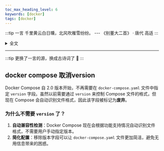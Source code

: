 ```yaml
---
toc_max_heading_level: 6
keywords: [docker]
tags: [docker]
---
```


:::tip 一言
千里黄云白日曛，北风吹雁雪纷纷。 --- 《别董大二首》 · 唐代 高适
:::

<details>
  <summary>全文</summary>
千里黄云白日曛，北风吹雁雪纷纷。</br>莫愁前路无知己，天下谁人不识君。</br>六翮飘飖私自怜，一离京洛十余年。</br>丈夫贫贱应未足，今日相逢无酒钱。
</details>

---

:::tip
更换了一言的源，换成古诗词了 :tada:
:::

## docker compose 取消version

Docker Compose 自 2.0 版本开始，不再需要在 `docker-compose.yaml` 文件中指定 `version` 字段。虽然以前需要通过 `version` 来控制 Compose 文件的格式，但现在 Compose 会自动识别文件格式，因此该字段被标记为**废弃**。

### 为什么不需要 `version` 了？

1. **自动兼容性检测**：Docker Compose 现在会根据功能支持情况自动识别文件格式，不需要用户手动指定版本。
2. **简化配置**：移除版本字段可以让 `docker-compose.yaml` 文件更加简洁，避免无用信息带来的困惑。
